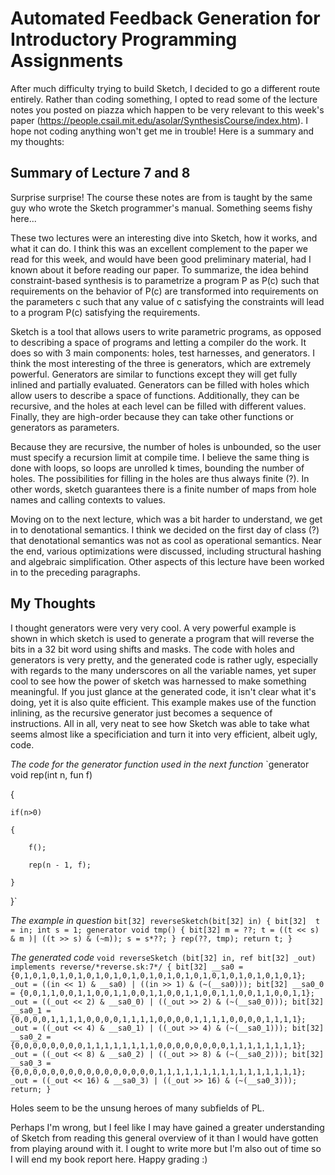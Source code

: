 # Automated Feedback Generation for Introductory Programming Assignments

After much difficulty trying to build Sketch, I decided to go a different route entirely. Rather than coding something, I opted to read some of the lecture notes you posted on piazza which happen to be very relevant to this week's paper (https://people.csail.mit.edu/asolar/SynthesisCourse/index.htm). I hope not coding anything won't get me in trouble! Here is a summary and my thoughts:

## Summary of Lecture 7 and 8

Surprise surprise! The course these notes are from is taught by the same guy who wrote the Sketch programmer's manual. Something seems fishy here...

These two lectures were an interesting dive into Sketch, how it works, and what it can do. I think this was an excellent complement to the paper we read for this week, and would have been good preliminary material, had I known about it before reading our paper. To summarize, the idea behind constraint-based synthesis is to parametrize a program P as P(c) such that requirements on the behavior of P(c) are transformed into requirements on the parameters c such that any value of c satisfying the constraints will lead to a program P(c) satisfying the requirements. 

Sketch is a tool that allows users to write parametric programs, as opposed to describing a space of programs and letting a compiler do the work. It does so with 3 main components: holes, test harnesses, and generators. I think the most interesting of the three is generators, which are extremely powerful. Generators are similar to functions except they will get fully inlined and partially evaluated. Generators can be filled with holes which allow users to describe a space of functions. Additionally, they can be recursive, and the holes at each level can be filled with different values. Finally, they are high-order because they can take other functions or generators as parameters.

Because they are recursive, the number of holes is unbounded, so the user must specify a recursion limit at compile time. I believe the same thing is done with loops, so loops are unrolled k times, bounding the number of holes. The possibilities for filling in the holes are thus always finite (?). In other words, sketch guarantees there is a finite number of maps from hole names and calling contexts to values.

Moving on to the next lecture, which was a bit harder to understand, we get in to denotational semantics. I think we decided on the first day of class (?) that denotational semantics was not as cool as operational semantics. Near the end, various optimizations were discussed, including structural hashing and algebraic simplification. Other aspects of this lecture have been worked in to the preceding paragraphs.

## My Thoughts

I thought generators were very very cool. A very powerful example is shown in which sketch is used to generate a program that will reverse the bits in a 32 bit word using shifts and masks. The code with holes and generators is very pretty, and the generated code is rather ugly, especially with regards to the many underscores on all the variable names, yet super cool to see how the power of sketch was harnessed to make something meaningful. If you just glance at the generated code, it isn't clear what it's doing, yet it is also quite efficient. This example makes use of the function inlining, as the recursive generator just becomes a sequence of instructions. All in all, very neat to see how Sketch was able to take what seems almost like a specificiation and turn it into very efficient, albeit ugly, code.

_The code for the generator function used in the next function_
`generator void rep(int n, fun f)

{

	if(n>0)

	{

		f();

		rep(n - 1, f);

	}

}`

_The example in question_
`bit[32] reverseSketch(bit[32] in)
{
	bit[32]  t = in;
	int s = 1;
	generator void tmp()
	{
		bit[32] m = ??;
		t = ((t << s) & m )| ((t >> s) & (~m));
		s = s*??;
	}
	rep(??, tmp);
	return t;
}`

_The generated code_
`void reverseSketch (bit[32] in, ref bit[32] _out)  implements reverse/*reverse.sk:7*/
{
	bit[32] __sa0 = {0,1,0,1,0,1,0,1,0,1,0,1,0,1,0,1,0,1,0,1,0,1,0,1,0,1,0,1,0,1,0,1};
	_out = ((in << 1) & __sa0) | ((in >> 1) & (~(__sa0)));
	bit[32] __sa0_0 = {0,0,1,1,0,0,1,1,0,0,1,1,0,0,1,1,0,0,1,1,0,0,1,1,0,0,1,1,0,0,1,1};
	_out = ((_out << 2) & __sa0_0) | ((_out >> 2) & (~(__sa0_0)));
	bit[32] __sa0_1 = {0,0,0,0,1,1,1,1,0,0,0,0,1,1,1,1,0,0,0,0,1,1,1,1,0,0,0,0,1,1,1,1};
	_out = ((_out << 4) & __sa0_1) | ((_out >> 4) & (~(__sa0_1)));
	bit[32] __sa0_2 = {0,0,0,0,0,0,0,0,1,1,1,1,1,1,1,1,0,0,0,0,0,0,0,0,1,1,1,1,1,1,1,1};
	_out = ((_out << 8) & __sa0_2) | ((_out >> 8) & (~(__sa0_2)));
	bit[32] __sa0_3 = {0,0,0,0,0,0,0,0,0,0,0,0,0,0,0,0,1,1,1,1,1,1,1,1,1,1,1,1,1,1,1,1};
	_out = ((_out << 16) & __sa0_3) | ((_out >> 16) & (~(__sa0_3)));
	return;
}`

Holes seem to be the unsung heroes of many subfields of PL.

Perhaps I'm wrong, but I feel like I may have gained a greater understanding of Sketch from reading this general overview of it than I would have gotten from playing around with it. I ought to write more but I'm also out of time so I will end my book report here. Happy grading :)
